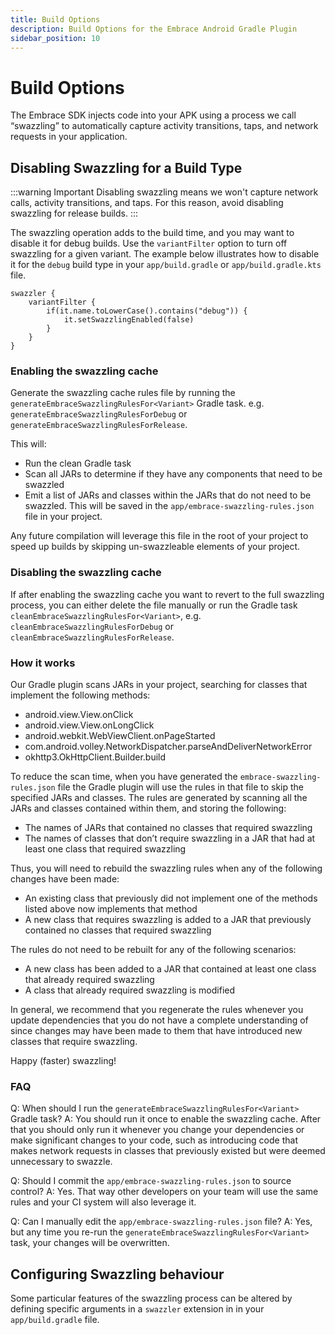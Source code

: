 ```yaml
---
title: Build Options
description: Build Options for the Embrace Android Gradle Plugin
sidebar_position: 10
---
```


# Build Options

The Embrace SDK injects code into your APK using a process we call “swazzling” to automatically capture activity transitions, taps, and network requests in your application.

## Disabling Swazzling for a Build Type

:::warning Important
Disabling swazzling means we won't capture network calls, activity transitions, and taps. For this reason, avoid disabling swazzling for release builds.
:::

The swazzling operation adds to the build time, and you may want to disable it for debug builds. Use the
`variantFilter` option to turn off swazzling for a given variant. The example below illustrates how to
disable it for the `debug` build type in your `app/build.gradle` or `app/build.gradle.kts` file.

```
swazzler {
    variantFilter {
        if(it.name.toLowerCase().contains("debug")) {
            it.setSwazzlingEnabled(false)
        }
    }
}
```

### Enabling the swazzling cache

Generate the swazzling cache rules file by running the `generateEmbraceSwazzlingRulesFor<Variant>` Gradle task. e.g. 
`generateEmbraceSwazzlingRulesForDebug` or `generateEmbraceSwazzlingRulesForRelease`.

This will:

* Run the clean Gradle task
* Scan all JARs to determine if they have any components that need to be swazzled
* Emit a list of JARs and classes within the JARs that do not need to be swazzled. This will be saved in the 
`app/embrace-swazzling-rules.json` file in your project.

Any future compilation will leverage this file in the root of your project to speed up builds by skipping un-swazzleable 
elements of your project.

### Disabling the swazzling cache

If after enabling the swazzling cache you want to revert to the full swazzling process, you can either delete the file 
manually or run the Gradle task `cleanEmbraceSwazzlingRulesFor<Variant>`, e.g. `cleanEmbraceSwazzlingRulesForDebug` or 
`cleanEmbraceSwazzlingRulesForRelease`.

### How it works

Our Gradle plugin scans JARs in your project, searching for classes that implement the following methods:

* android.view.View.onClick
* android.view.View.onLongClick
* android.webkit.WebViewClient.onPageStarted
* com.android.volley.NetworkDispatcher.parseAndDeliverNetworkError
* okhttp3.OkHttpClient.Builder.build

To reduce the scan time, when you have generated the `embrace-swazzling-rules.json` file the Gradle plugin will use the 
rules in that file to skip the specified JARs and classes. The rules are generated by scanning all the JARs and classes 
contained within them, and storing the following:

* The names of JARs that contained no classes that required swazzling
* The names of classes that don’t require swazzling in a JAR that had at least one class that required swazzling

Thus, you will need to rebuild the swazzling rules when any of the following changes have been made:

* An existing class that previously did not implement one of the methods listed above now implements that method
* A new class that requires swazzling is added to a JAR that previously contained no classes that required swazzling

The rules do not need to be rebuilt for any of the following scenarios:

* A new class has been added to a JAR that contained at least one class that already required swazzling
* A class that already required swazzling is modified

In general, we recommend that you regenerate the rules whenever you update dependencies that you do not have a complete understanding of since changes may have been made to them that have introduced new classes that require swazzling.

Happy (faster) swazzling!

### FAQ

Q: When should I run the `generateEmbraceSwazzlingRulesFor<Variant>` Gradle task?
A: You should run it once to enable the swazzling cache. After that you should only run it whenever you change your dependencies or make significant changes to your code, such as introducing code that makes network requests in classes that previously existed but were deemed unnecessary to swazzle.

Q: Should I commit the `app/embrace-swazzling-rules.json` to source control?
A: Yes. That way other developers on your team will use the same rules and your CI system will also leverage it.

Q: Can I manually edit the `app/embrace-swazzling-rules.json` file?
A: Yes, but any time you re-run the `generateEmbraceSwazzlingRulesFor<Variant>` task, your changes will be overwritten.

## Configuring Swazzling behaviour

Some particular features of the swazzling process can be altered by defining specific arguments in a `swazzler` extension 
in in your `app/build.gradle` file.
